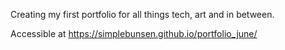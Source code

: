 Creating my first portfolio for all things tech, art and in between.

Accessible at https://simplebunsen.github.io/portfolio_june/